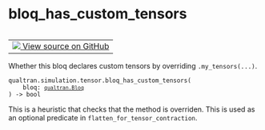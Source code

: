# bloq_has_custom_tensors


<table class="tfo-notebook-buttons tfo-api nocontent" align="left">
<td>
  <a target="_blank" href="https://github.com/quantumlib/Qualtran/blob/main/qualtran/simulation/tensor/_flattening.py#L18-L26">
    <img src="https://www.tensorflow.org/images/GitHub-Mark-32px.png" />
    View source on GitHub
  </a>
</td>
</table>



Whether this bloq declares custom tensors by overriding `.my_tensors(...)`.


<pre class="devsite-click-to-copy prettyprint lang-py tfo-signature-link">
<code>qualtran.simulation.tensor.bloq_has_custom_tensors(
    bloq: <a href="../../../qualtran/Bloq.html"><code>qualtran.Bloq</code></a>
) -> bool
</code></pre>



<!-- Placeholder for "Used in" -->

This is a heuristic that checks that the method is overriden. This is used as
an optional predicate in `flatten_for_tensor_contraction`.